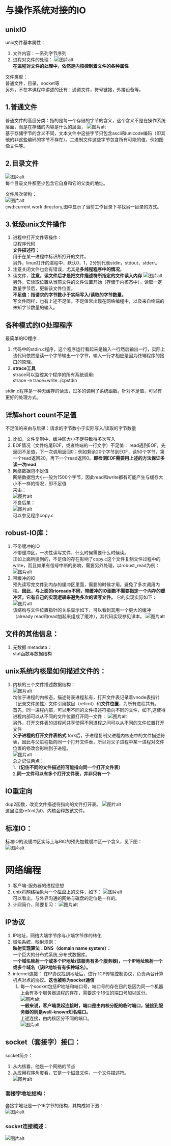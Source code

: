 # 与操作系统对接的IO

## unixIO
unix文件基本属性：  
1. 文件内容：一系列字节序列
2. 进程对文件的处理：
<img src="markdown图片/屏幕截图 2024-01-15 111820.png" alt="图片alt" title="图片title"><br>
**在进程对文件的处理中，依然是内核控制着文件的各种属性**

文件类型：  
普通文件，目录，socket等  
另外，不在本课程中讲述的还有：通道文件，符号链接，外接设备等。<br>

## 1.普通文件
普通文件的高层分类：指的是每一个存储的字节的含义，这个含义不是在操作系统层面，而是在存储的内容是什么的层面，
<img src="markdown图片/屏幕截图 2024-01-15 184417.png" alt="图片alt" title="图片title"><br>
基于存储字节的含义不同，文本文件中这些字节只包含ascii和unicode编码（即其他的非这些编码的字节不存在）。二进制文件这些字节包含所有可能的值，例如图像文件等。

## 2.目录文件
<img src="markdown图片/屏幕截图 2024-01-15 185535.png" alt="图片alt" title="图片title"><br>
每个目录文件都至少包含它自身和它的父类的地址。

文件层次架构：<br>
<img src="markdown图片/屏幕截图 2024-01-16 121429.png" alt="图片alt" title="图片title"><br>
cwd:current work directory,图中显示了当前工作目录下寻找另一目录的方式。

## 3.低级unix文件操作
1. 进程中打开文件等操作：  
   见程序代码<br>
   **文件描述符：**<br>
   用于在某一进程中标识所打开的文件。<br>
   另外，linux打开的进程中，默认0，1，2分别代表stdin，stdout，stderr。
2. 注意关闭文件也会有错误，尤其是**多线程程序中的情况**。
3. 读文件，**注意，读文件后才是把文件描述符所指定的文件读入内存**
<img src="markdown图片/屏幕截图 2024-01-19 214201.png" alt="图片alt" title="图片title"><br>
另外，它读取位置从当前文件的文件位置开始（存储于内核态中），读取一定数量字节后，更新该文件位置。<br>
**不足值：指请求的字节数小于实际写入/读取的字节数量。**  
写文件同样，也有上述不足值。不足值常出现在网络编程中，以及来自终端的未知字节数量的输入。

## 各种模式的IO处理程序
最简单的IO程序：  
1. 代码中的stdin.c程序，这个程序运行看起来是输入一行然后输出一行，实际上该代码依然是读一个字节输出一个字节，输入一行才相应是因为终端程序的接口的原理。
2. **strace工具**  
   strace可以监控某个程序的所有系统调用:  
   strace -e trace=write ./cpstdin

stdin.c程序是一种无缓存的读法，过多的调用了系统函数。针对不足值，可以有更好的处理方式。  

## 详解short count不足值  
不足值的来由与后果：请求的字节数小于实际写入/读取的字节数量
1. 比如，文件复制中，缓冲区大小不足导致得多次写入
2. EOF情况（文件结尾EOF，或者终端的一行文字）不足值：
   read遇到EOF，先返回不足值，下一次调用返回0；例如剩余20个字节到EOF，读50个字节，第一个read返回20，再下一个read返回0。**即检测EOF需要用上述的方法保证多读一次read**
3. 网络数据包不足值  
   网络数据包大小一般为1500个字节，因此read和write都有可能产生与缓存大小不一样的情况，即不足值  
来由：  
<img src="markdown图片/屏幕截图 2024-01-28 162439.png" alt="图片alt" title="图片title"><br>
不良后果：  
<img src="markdown图片/屏幕截图 2024-01-28 162556.png" alt="图片alt" title="图片title"><br>
可以参见程序copy.c  

## robust-IO库：
1. 不带缓冲的IO  
   不带缓冲区，一次性读写文件，什么时候需要什么时候读。   
   正如上面所提到的，不足值的存在影响了copy.c这个文件复制文件过程中的write，而且如果有信号中断的影响，需要另外处理，以robust_read为例：<br>
   <img src="markdown图片/屏幕截图 2024-01-28 175155.png" alt="图片alt" title="图片title"><br>
2. 带缓冲的IO  
   预先读写完文件到内存的缓冲区里面，需要的时候才用。避免了多次调用内核。**因此，与上面的rioreadn不同，带缓冲的IO函数不需要指定一个内存的缓冲区，它有自己的实现逻辑来避免多次的读写文件。**
   它的实现实际如下：<br>
   <img src="markdown图片/屏幕截图 2024-01-28 184518.png" alt="图片alt" title="图片title"><br>
   该结构与文件位置指针的关系显示如下，可以看到其用一个更大的缓冲（already read和read加起来组成了缓冲），其代码实现参见课本。
   <img src="markdown图片/屏幕截图 2024-01-29 180049.png" alt="图片alt" title="图片title"><br>

## 文件的其他信息：
1. 元数据 metadata：  
   stat函数与数据结构

## **unix系统内核是如何描述文件的**：
1. 内核的三个文件描述数据结构：<br>
   <img src="markdown图片/屏幕截图 2024-01-29 215724.png" alt="图片alt" title="图片title"><br>
   均位于进程的内核态，描述符表进程私有，打开文件表记录着vnode表指针（记录文件属性）文件引用数目（refcnt）和**文件位置**，为所有进程共有。<br>
   首先，同一进程内部，可以用不同的文件描述符指向不同的文件，如下,这使得进程内部可以从不同的文件位置打开同一文件：
   <img src="markdown图片/屏幕截图 2024-01-29 220750.png" alt="图片alt" title="图片title"><br>
   另外，打开文件表的进程间共享使得不同进程之间可以从不同的文件位置打开文件<br>
   **父子进程的打开文件表格式**
   fork后，子进程复制父进程内核态中的文件描述符表，因此与父进程指向同一个打开文件表，所以对父子进程中某一进程对文件位置的修改会影响到子进程。<br>
   <img src="markdown图片/屏幕截图 2024-01-29 225325.png" alt="图片alt" title="图片title"><br>
   总之记住两点：<br>
   1.**（记住不同的文件描述符可能指向同一个打开文件表）**  
   2.**同一文件可以有多个打开文件表，并非只有一个**

## IO重定向
dup2函数，改变文件描述符指向的文件打开表。
<img src="markdown图片/屏幕截图 2024-01-29 225325.png" alt="图片alt" title="图片title"><br>
这里注意refcnt为0，内核会释放该文件。

## 标准IO：
标准IO的流缓冲区实际上与RIO的预先加载缓冲区一个含义，见下图：<br>
<img src="markdown图片/屏幕截图 2024-01-30 131132.png" alt="图片alt" title="图片title"><br>


# 网络编程
1. 客户端-服务器的进程思想
2. unix将网络抽象为一个磁盘上的文件，如下：
   <img src="markdown图片/屏幕截图 2024-02-17 171836.png" alt="图片alt" title="图片title"><br>
   可以看出，与外界沟通的网络与磁盘的定位是一样的。
3. 计网简介，简要复习：
   <img src="markdown图片/屏幕截图 2024-02-17 205128.png" alt="图片alt" title="图片title"><br>
## IP协议
1. IP地址，网络大端字节序与小端字节序的转化
2. 域名系统，映射规则：<br>
   **映射实现算法：DNS（domain name system）：**<br>
   一个巨大的分布式系统,分布式数据库。<br>
   **一个域名映射一个或多个IP地址(该服务有多个服务器)，一个IP地址映射一个或多个域名（该IP地址有有多种域名）。**<br>
3. internet连接：
   在IP协议找到地址后，进行TCP传输控制协议，负责两台计算机点对点的协议。**这也被称为socket通信**<br>
   1. 每一个socket包括IP地址和端口号，端口号的存在目的是因为同一个机器上会有多个服务器进程的存在，需要这个16位的端口号加以区分。<br>
   <img src="markdown图片/屏幕截图 2024-03-01 132102.png" alt="图片alt" title="图片title"><br>
   **一般来说，客户端发起连接时，端口是由内核分配的临时端口，链接到服务器的则是well-known知名端口。**<br>
   上述连接，由内核区分不同的端口。<br>
   <img src="markdown图片/屏幕截图 2024-03-02 120913.png" alt="图片alt" title="图片title"><br>

## socket（套接字）接口：
socket简介：<br>
1. 从内核看，他是一个网络的节点
2. 从应用程序角度看，它是一个磁盘文件，一个文件描述符。<br>
<img src="markdown图片/屏幕截图 2024-03-02 121639.png" alt="图片alt" title="图片title"><br>

### 套接字地址结构：
套接字地址是一个16字节的结构，其构成如下图：<br>
<img src="markdown图片/屏幕截图 2024-03-02 123216.png" alt="图片alt" title="图片title"><br>


### socket连接概述：
<img src="markdown图片/屏幕截图 2024-03-02 160249.png" alt="图片alt" title="图片title"><br>
